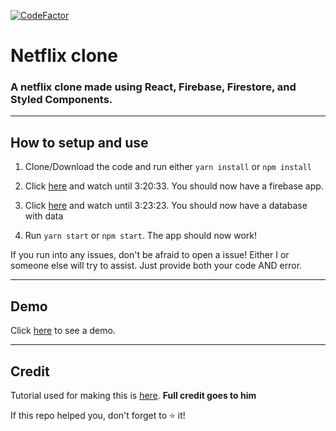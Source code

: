 [![CodeFactor](https://www.codefactor.io/repository/github/beatzoid/netflix-clone/badge)](https://www.codefactor.io/repository/github/beatzoid/netflix-clone)
# Netflix clone

### A netflix clone made using React, Firebase, Firestore, and Styled Components.

---

## How to setup and use

1. Clone/Download the code and run either `yarn install` or `npm install`

2. Click [here](https://youtu.be/x_EEwGe-a9o?t=11559) and watch until 3:20:33. You should now have a firebase app.

3. Click [here](https://youtu.be/x_EEwGe-a9o?t=12047) and watch until 3:23:23. You should now have a database with data

4. Run `yarn start` or `npm start`. The app should now work!

If you run into any issues, don't be afraid to open a issue! Either I or someone else will try to assist. Just provide both your code AND error.

---

## Demo

Click [here](https://thumbsnap.com/i/7vQZK5Ny.mp4) to see a demo.

---

## Credit

Tutorial used for making this is [here](https://www.youtube.com/watch?v=x_EEwGe-a9o&feature=youtu.be). **Full credit goes to him**

If this repo helped you, don't forget to ⭐ it!
